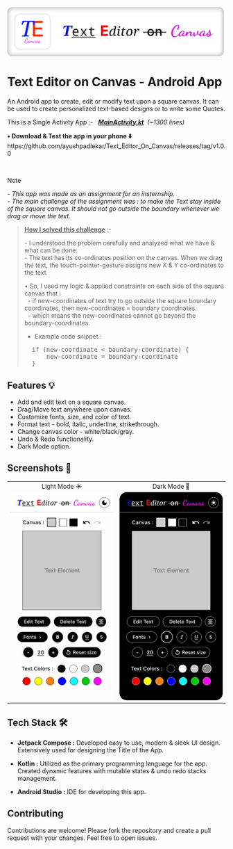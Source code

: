 <div align="left">
    <img src="screenshots\TE Canvas Logo & Title.png" alt="App Logo" width="500">
</div>

# Text Editor on Canvas - Android App

An Android app to create, edit or modify text upon a square canvas. It can be used to create personalized text-based designs or to write some Quotes. </br>

This is a Single Activity App :- &nbsp; ***[MainActivity.kt](app/src/main/java/com/ayushxp/texteditoroncanvasapp/MainActivity.kt)** &nbsp;(~1300 lines)*

<p><b>• Download & Test the app in your phone ⬇️</b> </br>
https://github.com/ayushpadlekar/Text_Editor_On_Canvas/releases/tag/v1.0.0
</p>

</br>

> [!NOTE]
> *- This app was made as an assignment for an insternship. </br> - The main challenge of the assignment was : to make the Text stay inside of the square canvas. It should not go outside the boundary whenever we drag or move the text.* </br>

> <ins><b> How I solved this challenge</b></ins> :- </br>
> <p> - I understood the problem carefully and analyzed what we have & what can be done. </br>
> - The text has its co-ordinates position on the canvas. When we drag the text, the touch-pointer-gesture assigns new X & Y co-ordinates to the text. </br>
> 
> • So, I used my logic & applied constraints on each side of the square canvas that : </br>
> &nbsp; - if new-coordinates of text try to go outside the square boundary coordinates, then new-coordinates = boundary coordinates. </br>
> &nbsp; - which means the new-coordinates cannot go beyond the boundary-coordinates. </br>
> - Example code snippet :
> <pre>
>   if (new-coordinate < boundary-coordinate) {
>       new-coordinate = boundary-coordinate
>   }
> </pre> </p>


## Features 💡

* Add and edit text on a square canvas.
* Drag/Move text anywhere upon canvas.
* Customize fonts, size, and color of text.
* Format text - bold, italic, underline, strikethrough.
* Change canvas color - white/black/gray.
* Undo & Redo functionality.
* Dark Mode option.


## Screenshots 📸

<table>
<tr align = "center">
    <td>Light Mode ☀️</td>
    <td>Dark Mode 🌙</td>
</tr>
<tr>
    <td><img src="screenshots\TE Canvas UI - Light mode.png" width=300></td>
    <td><img src="screenshots\TE Canvas UI - Dark mode.png" width=300></td>
</tr>
</table>


## Tech Stack 🛠️

* **Jetpack Compose :** Developed easy to use, modern & sleek UI design. Extensively used for designing the Title of the App.

* **Kotlin :** Utilized as the primary programming language for the app. Created dynamic features with mutable states & undo redo stacks management.

* **Android Studio :** IDE for developing this app.


## Contributing

Contributions are welcome! Please fork the repository and create a pull request with your changes. Feel free to open issues.
